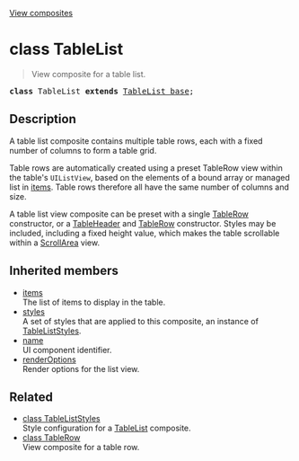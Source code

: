 [View composites](../index.md)

# class TableList

> View composite for a table list.

<pre class="docgen_signature"><b>class</b> TableList <b>extends</b> <a href="TableList_base.md">TableList_base</a>;</pre>

## Description

A table list composite contains multiple table rows, each with a fixed number of columns to form a table grid.

Table rows are automatically created using a preset TableRow view within the table's `UIListView`, based on the elements of a bound array or managed list in [items](TableList_base_items.md). Table rows therefore all have the same number of columns and size.

A table list view composite can be preset with a single [TableRow](TableRow.md) constructor, or a [TableHeader](TableHeader.md) and [TableRow](TableRow.md) constructor. Styles may be included, including a fixed height value, which makes the table scrollable within a [ScrollArea](ScrollArea.md) view.

## Inherited members

- [<!--{ref:property}-->items](TableList_base_items.md) \
    The list of items to display in the table.
- [<!--{ref:property}-->styles](TableList_base_styles.md) \
    A set of styles that are applied to this composite, an instance of [TableListStyles](TableListStyles.md).
- [<!--{ref:property}-->name](TableList_base_name.md) \
    UI component identifier.
- [<!--{ref:property}-->renderOptions](TableList_base_renderOptions.md) \
    Render options for the list view.

## Related

- [<!--{ref:class}-->class TableListStyles](TableListStyles.md) \
    Style configuration for a [TableList](TableList.md) composite.
- [<!--{ref:class}-->class TableRow](TableRow.md) \
    View composite for a table row.